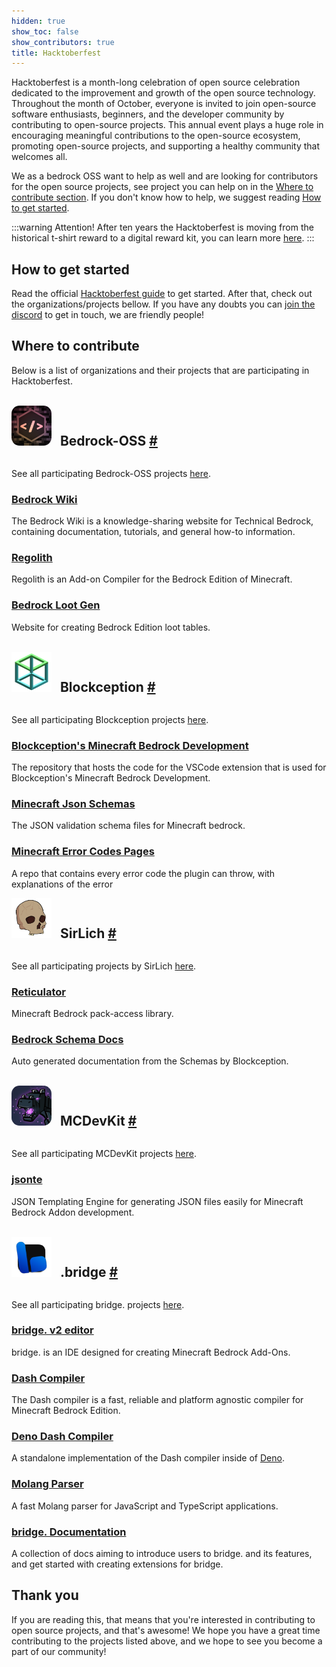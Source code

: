 ```yaml
---
hidden: true
show_toc: false
show_contributors: true
title: Hacktoberfest
---
```

<div class="xl:mr-72">
<WikiImage
theme="dark"
src="/assets/images/hacktoberfest/hf10_horz_fcl_rgb.png"
alt="Hacktoberfest Logo"
/>
<WikiImage
theme="light"
src="/assets/images/hacktoberfest/hf10_horz_fcd_rgb.png"
alt="Hacktoberfest Logo"
/>

Hacktoberfest is a month-long celebration of open source celebration dedicated to the improvement and growth of the open source technology. Throughout the month of October, everyone is invited to join open-source software enthusiasts, beginners, and the developer community by contributing to open-source projects.
This annual event plays a huge role in encouraging meaningful contributions to the open-source ecosystem, promoting open-source projects, and supporting a healthy community that welcomes all.

We as a bedrock OSS want to help as well and are looking for contributors for the open source projects, see project you can help on in the [Where to contribute section](#where-to-contribute). If you don't know how to help, we suggest reading [How to get started](#how-to-get-started).

:::warning Attention!
After ten years the Hacktoberfest is moving from the historical t-shirt reward to a digital reward kit, you can learn more [here](https://hacktoberfest.com/about/#digital-rewards).
:::

## How to get started

Read the official [Hacktoberfest guide](https://hacktoberfest.com/participation/#beginner-resources) to get started. After that, check out the organizations/projects bellow. If you have any doubts you can [join the discord]( https://discord.gg/XjV87YN) to get in touch, we are friendly people!

## Where to contribute

Below is a list of organizations and their projects that are participating in Hacktoberfest.<br><br>

<span>
<img src="/assets/images/hacktoberfest/bedrockoss.png"
alt="Bedrock OSS Logo"
width=64
style="margin-right: 10px; border-radius: 20%;"
/> 
<h2 id="bedrock-oss" tabindex="-1" style='display:inline;'>Bedrock-OSS <a class="header-anchor" href="#bedrock-oss" aria-hidden="true">#</a></h2>
</span>
<br><br>

See all participating Bedrock-OSS projects [here](https://github.com/orgs/Bedrock-OSS/repositories?q=topic%3Ahacktoberfest).

### [Bedrock Wiki](https://github.com/Bedrock-OSS/bedrock-wiki)

The Bedrock Wiki is a knowledge-sharing website for Technical Bedrock, containing documentation, tutorials, and general how-to information.

### [Regolith](https://github.com/Bedrock-OSS/regolith)

Regolith is an Add-on Compiler for the Bedrock Edition of Minecraft.


### [Bedrock Loot Gen](https://github.com/Bedrock-OSS/bedrock-loot-gen)
Website for creating Bedrock Edition loot tables.<br><br>

<span>
<img src="/assets/images/hacktoberfest/blockception.png"
alt="Blockception Logo"
width=64
style="margin-right: 10px;"
/> 
<h2 id="bedrock-oss" tabindex="-1" style='display:inline;'>Blockception <a class="header-anchor" href="#bedrock-oss" aria-hidden="true">#</a></h2>
</span>
<br><br>

See all participating Blockception projects [here](https://github.com/orgs/Blockception/repositories?q=topic%3Ahacktoberfest).

### [Blockception's Minecraft Bedrock Development](https://github.com/Blockception/VSCode-Bedrock-Development-Extension)

The repository that hosts the code for the VSCode extension that is used for Blockception's Minecraft Bedrock Development.

### [Minecraft Json Schemas](https://github.com/Blockception/Minecraft-bedrock-json-schemas)

The JSON validation schema files for Minecraft bedrock.<br><be>

### [Minecraft Error Codes Pages](https://github.com/Blockception/Minecraft-Error-Codes)

A repo that contains every error code the plugin can throw, with explanations of the error

<span>
<img src="/assets/images/hacktoberfest/sirlich.png"
alt="SirLich Avatar"
width=64
style="margin-right: 10px;"
/> 
<h2 id="bedrock-oss" tabindex="-1" style='display:inline;'>SirLich <a class="header-anchor" href="#bedrock-oss" aria-hidden="true">#</a></h2>
</span>
<br><br>

See all participating projects by SirLich [here](https://github.com/SirLich?tab=repositories&q=topic%3Ahacktoberfest).

### [Reticulator](https://github.com/SirLich/reticulator)

Minecraft Bedrock pack-access library.

### [Bedrock Schema Docs](https://github.com/SirLich/bedrock-schema-docs)

Auto generated documentation from the Schemas by Blockception.<br><br>

<span>
<img src="/assets/images/hacktoberfest/mcdevkit.png"
alt="MCDevKit Logo"
width=64
style="margin-right: 10px; border-radius: 20%;"
/> 
<h2 id="bedrock-oss" tabindex="-1" style='display:inline;'>MCDevKit <a class="header-anchor" href="#bedrock-oss" aria-hidden="true">#</a></h2>
</span>
<br><br>

See all participating MCDevKit projects [here](https://github.com/orgs/MCDevKit/repositories?q=topic%3Ahacktoberfest).

### [jsonte](https://github.com/MCDevKit/jsonte)

JSON Templating Engine for generating JSON files easily for Minecraft Bedrock Addon development.<br><br>

<span>
<img src="/assets/images/hacktoberfest/bridge.png"
alt="bridge Logo"
width=64
style="margin-right: 10px;"
/> 
<h2 id="bedrock-oss" tabindex="-1" style='display:inline;'>.bridge <a class="header-anchor" href="#bedrock-oss" aria-hidden="true">#</a></h2>
</span>
<br><br>

See all participating bridge. projects [here](https://github.com/orgs/bridge-core/repositories?q=topic%3Ahacktoberfest).

### [bridge. v2 editor](https://github.com/bridge-core/editor)

bridge. is an IDE designed for creating Minecraft Bedrock Add-Ons.

### [Dash Compiler](https://github.com/bridge-core/dash-compiler)

The Dash compiler is a fast, reliable and platform agnostic compiler for Minecraft Bedrock Edition.

### [Deno Dash Compiler](https://github.com/bridge-core/deno-dash-compiler)

A standalone implementation of the Dash compiler inside of [Deno](https://deno.land/).

### [Molang Parser](https://github.com/bridge-core/molang)

A fast Molang parser for JavaScript and TypeScript applications.

### [bridge. Documentation](https://github.com/bridge-core/docs)

A collection of docs aiming to introduce users to bridge. and its features, and get started with creating extensions for bridge.

## Thank you
If you are reading this, that means that you're interested in contributing to open source projects, and that's awesome! We hope you have a great time contributing to the projects listed above, and we hope to see you become a part of our community!

</div>
